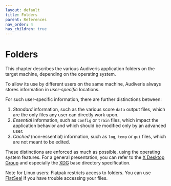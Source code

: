 ```yaml
---
layout: default
title: Folders
parent: References
nav_order: 4
has_children: true
---
```

# Folders

This chapter describes the various Audiveris application folders on the target machine,
depending on the operating system.

To allow its use by different users on the same machine, Audiveris always stores information
in _user-specific_ locations.

For such user-specific information, there are further distinctions between:
1. _Standard_ information, such as the various score `data` output files,
which are the only files any user can directly work upon.
2. _Essential_ information, such as `config` or `train` files,
which impact the application behavior and which should be modified only by an advanced user.
3. _Cached_ (non-essential) information, such as `log`, `temp` or `gui` files,
which are not meant to be edited.

These distinctions are enforced as much as possible, using the operating system features.
For a general presentation, you can refer to the
[X Desktop Group](https://en.wikipedia.org/wiki/Freedesktop.org)
and especially the [XDG](https://standards.freedesktop.org/basedir-spec/basedir-spec-latest.html)
base directory specification.

Note for Linux users: Flatpak restricts access to folders. You can use [FlatSeal](https://flathub.org/apps/com.github.tchx84.Flatseal) if you have trouble accessing your files.
